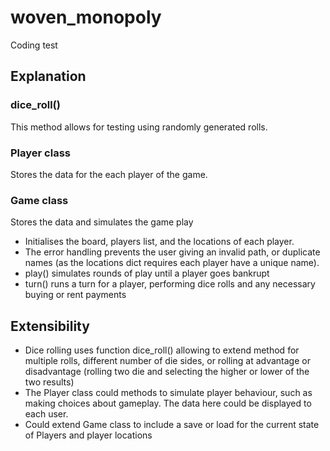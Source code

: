 # woven_monopoly
Coding test

## Explanation

### dice_roll()
This method allows for testing using randomly generated rolls.

### Player class
Stores the data for the each player of the game.

### Game class
Stores the data and simulates the game play
* Initialises the board, players list, and the locations of each player.
* The error handling prevents the user giving an invalid path, or duplicate names (as the locations dict requires each player have a unique name).
* play() simulates rounds of play until a player goes bankrupt
* turn() runs a turn for a player, performing dice rolls and any necessary buying or rent payments

## Extensibility
* Dice rolling uses function dice_roll() allowing to extend method for multiple rolls, different number of die sides, or rolling at advantage or disadvantage (rolling two die and selecting the higher or lower of the two results)
* The Player class could methods to simulate player behaviour, such as making choices about gameplay. The data here could be displayed to each user.
* Could extend Game class to include a save or load for the current state of Players and player locations